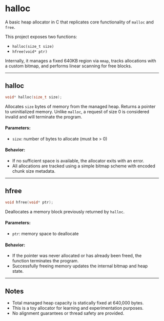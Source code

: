# halloc

A basic heap allocator in C that replicates core functionality of `malloc` and `free`.

This project exposes two functions:

- `halloc(size_t size)`
- `hfree(void* ptr)`

Internally, it manages a fixed 640KB region via `mmap`, tracks allocations with a custom bitmap, and performs linear scanning for free blocks.

---

## halloc

```c
void* halloc(size_t size);
```
Allocates ```size``` bytes of memory from the managed heap. Returns a pointer to uninitialized memory. Unlike ```malloc```, a request of size 0 is considered invalid and will terminate the program.

#### Parameters:
* ```size```: number of bytes to allocate (must be > 0)

#### Behavior:
* If no sufficient space is available, the allocator exits with an error.
* All allocations are tracked using a simple bitmap scheme with encoded chunk size metadata.

---

## hfree
```c
void hfree(void* ptr);
```
Deallocates a memory block previously returned by ```halloc```.

#### Parameters:
* ```ptr```: memory space to deallocate

#### Behavior:
* If the pointer was never allocated or has already been freed, the function terminates the program.
* Successfully freeing memory updates the internal bitmap and heap state.

---

## Notes
* Total managed heap capacity is statically fixed at 640,000 bytes.
* This is a toy allocator for learning and experimentation purposes.
* No alignment guarantees or thread safety are provided.
